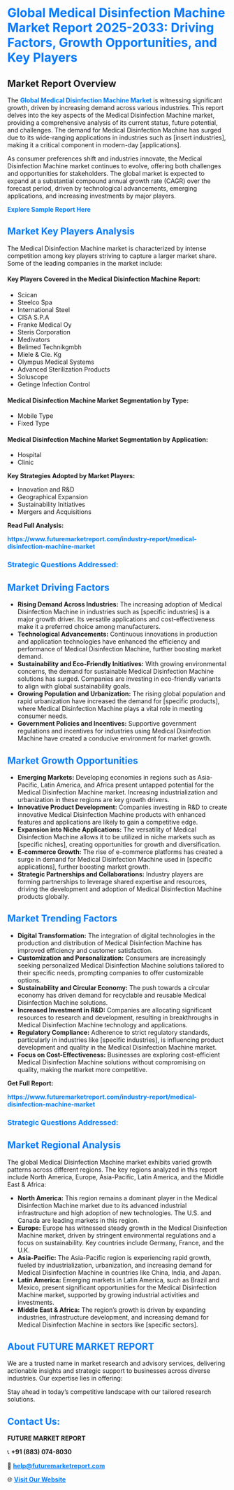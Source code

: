 <h1 style="color: #007BFF;">Global Medical Disinfection Machine Market Report 2025-2033: Driving Factors, Growth Opportunities, and Key Players</h1>

<section id="overview">
<h2>Market Report Overview</h2>
<p>The <a href="https://www.futuremarketreport.com/industry-report/medical-disinfection-machine-market" style="color: #007BFF; text-decoration: none;"><strong>Global Medical Disinfection Machine Market</strong></a> is witnessing significant growth, driven by increasing demand across various industries. This report delves into the key aspects of the Medical Disinfection Machine market, providing a comprehensive analysis of its current status, future potential, and challenges. The demand for Medical Disinfection Machine has surged due to its wide-ranging applications in industries such as [insert industries], making it a critical component in modern-day [applications].</p>
<p>As consumer preferences shift and industries innovate, the Medical Disinfection Machine market continues to evolve, offering both challenges and opportunities for stakeholders. The global market is expected to expand at a substantial compound annual growth rate (CAGR) over the forecast period, driven by technological advancements, emerging applications, and increasing investments by major players.</p>
</section>

<section id="overview">
<p><a href="https://www.futuremarketreport.com/request-sample/reportId=64757" style="color: #007BFF; text-decoration: none;"><strong>Explore Sample Report Here</strong></a></p>
</section>

<section id="key-players">
<h2 style="color: #007BFF;">Market Key Players Analysis</h2>
<p>The Medical Disinfection Machine market is characterized by intense competition among key players striving to capture a larger market share. Some of the leading companies in the market include:</p>
<h4>Key Players Covered in the Medical Disinfection Machine Report:</h4>
<ul><li>Scican</li><li>Steelco Spa</li><li>International Steel</li><li>CISA S.P.A</li><li>Franke Medical Oy</li><li>Steris Corporation</li><li>Medivators</li><li>Belimed Technikgmbh</li><li>Miele &amp; Cie. Kg</li><li>Olympus Medical Systems</li><li>Advanced Sterilization Products</li><li>Soluscope</li><li>Getinge Infection Control</li></ul>
<h4>Medical Disinfection Machine Market Segmentation by Type:</h4>
<ul><li>Mobile Type</li><li>Fixed Type</li></ul>

<h4>Medical Disinfection Machine Market Segmentation by Application:</h4>
<ul><li>Hospital</li><li>Clinic</li></ul>
<p><strong>Key Strategies Adopted by Market Players:</strong></p>
<ul>
<li>Innovation and R&D</li>
<li>Geographical Expansion</li>
<li>Sustainability Initiatives</li>
<li>Mergers and Acquisitions</li>
</ul>
</section>

<section>
<p><strong>Read Full Analysis: </strong></p><a href="https://www.futuremarketreport.com/industry-report/medical-disinfection-machine-market" style="color: #007BFF; text-decoration: none;"><strong>https://www.futuremarketreport.com/industry-report/medical-disinfection-machine-market</strong></a>
<h3 style="color: #007BFF;">Strategic Questions Addressed:</h3>
</section>

<section id="driving-factors">
<h2 style="color: #007BFF;">Market Driving Factors</h2>
<ul>
<li><strong>Rising Demand Across Industries:</strong> The increasing adoption of Medical Disinfection Machine in industries such as [specific industries] is a major growth driver. Its versatile applications and cost-effectiveness make it a preferred choice among manufacturers.</li>
<li><strong>Technological Advancements:</strong> Continuous innovations in production and application technologies have enhanced the efficiency and performance of Medical Disinfection Machine, further boosting market demand.</li>
<li><strong>Sustainability and Eco-Friendly Initiatives:</strong> With growing environmental concerns, the demand for sustainable Medical Disinfection Machine solutions has surged. Companies are investing in eco-friendly variants to align with global sustainability goals.</li>
<li><strong>Growing Population and Urbanization:</strong> The rising global population and rapid urbanization have increased the demand for [specific products], where Medical Disinfection Machine plays a vital role in meeting consumer needs.</li>
<li><strong>Government Policies and Incentives:</strong> Supportive government regulations and incentives for industries using Medical Disinfection Machine have created a conducive environment for market growth.</li>
</ul>
</section>

<section id="growth-opportunities">
<h2 style="color: #007BFF;">Market Growth Opportunities</h2>
<ul>
<li><strong>Emerging Markets:</strong> Developing economies in regions such as Asia-Pacific, Latin America, and Africa present untapped potential for the Medical Disinfection Machine market. Increasing industrialization and urbanization in these regions are key growth drivers.</li>
<li><strong>Innovative Product Development:</strong> Companies investing in R&D to create innovative Medical Disinfection Machine products with enhanced features and applications are likely to gain a competitive edge.</li>
<li><strong>Expansion into Niche Applications:</strong> The versatility of Medical Disinfection Machine allows it to be utilized in niche markets such as [specific niches], creating opportunities for growth and diversification.</li>
<li><strong>E-commerce Growth:</strong> The rise of e-commerce platforms has created a surge in demand for Medical Disinfection Machine used in [specific applications], further boosting market growth.</li>
<li><strong>Strategic Partnerships and Collaborations:</strong> Industry players are forming partnerships to leverage shared expertise and resources, driving the development and adoption of Medical Disinfection Machine products globally.</li>
</ul>
</section>

<section id="trending-factors">
<h2 style="color: #007BFF;">Market Trending Factors</h2>
<ul>
<li><strong>Digital Transformation:</strong> The integration of digital technologies in the production and distribution of Medical Disinfection Machine has improved efficiency and customer satisfaction.</li>
<li><strong>Customization and Personalization:</strong> Consumers are increasingly seeking personalized Medical Disinfection Machine solutions tailored to their specific needs, prompting companies to offer customizable options.</li>
<li><strong>Sustainability and Circular Economy:</strong> The push towards a circular economy has driven demand for recyclable and reusable Medical Disinfection Machine solutions.</li>
<li><strong>Increased Investment in R&D:</strong> Companies are allocating significant resources to research and development, resulting in breakthroughs in Medical Disinfection Machine technology and applications.</li>
<li><strong>Regulatory Compliance:</strong> Adherence to strict regulatory standards, particularly in industries like [specific industries], is influencing product development and quality in the Medical Disinfection Machine market.</li>
<li><strong>Focus on Cost-Effectiveness:</strong> Businesses are exploring cost-efficient Medical Disinfection Machine solutions without compromising on quality, making the market more competitive.</li>
</ul>
</section>

<section>
<p><strong>Get Full Report: </strong></p><a href="https://www.futuremarketreport.com/industry-report/medical-disinfection-machine-market" style="color: #007BFF; text-decoration: none;"><strong>https://www.futuremarketreport.com/industry-report/medical-disinfection-machine-market</strong></a>
<h3 style="color: #007BFF;">Strategic Questions Addressed:</h3>
</section>


<section id="regional-analysis">
<h2 style="color: #007BFF;">Market Regional Analysis</h2>
<p>The global Medical Disinfection Machine market exhibits varied growth patterns across different regions. The key regions analyzed in this report include North America, Europe, Asia-Pacific, Latin America, and the Middle East & Africa:</p>
<ul>
<li><strong>North America:</strong> This region remains a dominant player in the Medical Disinfection Machine market due to its advanced industrial infrastructure and high adoption of new technologies. The U.S. and Canada are leading markets in this region.</li>
<li><strong>Europe:</strong> Europe has witnessed steady growth in the Medical Disinfection Machine market, driven by stringent environmental regulations and a focus on sustainability. Key countries include Germany, France, and the U.K.</li>
<li><strong>Asia-Pacific:</strong> The Asia-Pacific region is experiencing rapid growth, fueled by industrialization, urbanization, and increasing demand for Medical Disinfection Machine in countries like China, India, and Japan.</li>
<li><strong>Latin America:</strong> Emerging markets in Latin America, such as Brazil and Mexico, present significant opportunities for the Medical Disinfection Machine market, supported by growing industrial activities and investments.</li>
<li><strong>Middle East & Africa:</strong> The region’s growth is driven by expanding industries, infrastructure development, and increasing demand for Medical Disinfection Machine in sectors like [specific sectors].</li>
</ul>
</section>

<footer>
<h2 style="color: #007BFF;">About FUTURE MARKET REPORT</h2>
<p>We are a trusted name in market research and advisory services, delivering actionable insights and strategic support to businesses across diverse industries. Our expertise lies in offering:</p>

<p>Stay ahead in today’s competitive landscape with our tailored research solutions.</p>

<h2 style="color: #007BFF;">Contact Us:</h2>
<p><strong>FUTURE MARKET REPORT</strong></p>
<p>📞 <strong>+91 (883) 074-8030</strong></p>
<p>📧 <strong><a href="mailto:help@futuremarketreport.com" style="color: #007BFF;">help@futuremarketreport.com</a></strong></p>
<p>🌐 <strong><a href="https://www.futuremarketreport.com/" style="color: #007BFF;">Visit Our Website</a></strong></p>
</footer>